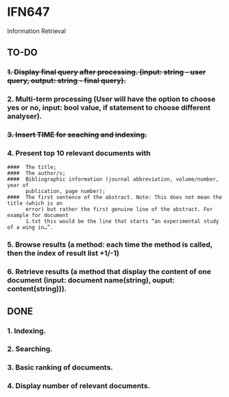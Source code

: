 # IFN647
Information Retrieval

## TO-DO
### ~~1. Display final query after processing. (input: string - user query, output: string - final query).~~
### 2. Multi-term processing (User will have the option to choose yes or no, input: bool value, if statement to choose different analyser).
### ~~3. Insert TIME for seaching and indexing.~~
### 4. Present top 10 relevant documents with 
    ####  The title;
    ####  The author/s;
    ####  Bibliographic information (journal abbreviation, volume/number, year of
          publication, page number);
    ####  The first sentence of the abstract. Note: This does not mean the title (which is an
          error) but rather the first genuine line of the abstract. For example for document
          1.txt this would be the line that starts “an experimental study of a wing in…”.
### 5. Browse results (a method: each time the method is called, then the index of result list +1/-1)
### 6. Retrieve results (a method that display the content of one document (input: document name(string), ouput: content(string))).


## DONE
### 1. Indexing.
### 2. Searching.
### 3. Basic ranking of documents.
### 4. Display number of relevant documents.

